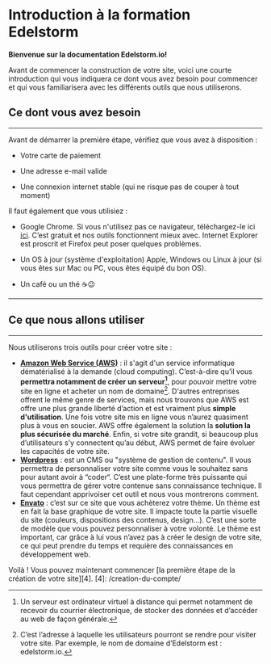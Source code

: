 # Introduction à la formation Edelstorm

**Bienvenue sur la documentation Edelstorm.io!**

Avant de commencer la construction de votre site, voici une courte introduction qui vous indiquera ce dont vous avez besoin pour commencer et qui vous familiarisera avec les différents outils que nous utiliserons.

## Ce dont vous avez besoin

***

Avant de démarrer la première étape, vérifiez que vous avez à disposition :

* Votre carte de paiement

* Une adresse e-mail valide

* Une connexion internet stable (qui ne risque pas de couper à tout moment)

Il faut également que vous utilisiez :

* Google Chrome. Si vous n'utilisez pas ce navigateur, téléchargez-le ici <a href="https://www.google.com/chrome/" target="_blank">ici</a>. C’est gratuit et nos outils fonctionnent mieux avec. Internet Explorer est proscrit et Firefox peut poser quelques problèmes.

* Un OS à jour (système d'exploitation) Apple, Windows ou Linux à jour (si vous êtes sur Mac ou PC, vous êtes équipé du bon OS).

* Un café ou un thé :coffee::wink:

***

## Ce que nous allons utiliser

***

Nous utiliserons trois outils pour créer votre site :

  * <a href="https://aws.amazon.com/fr/" target="_blank">**Amazon Web Service (AWS)**</a> : il s'agit d'un service informatique dématérialisé à la demande (cloud computing).  C’est-à-dire qu’il vous **permettra notamment de créer un serveur[^1]**, pour pouvoir mettre votre site en ligne et acheter un nom de domaine[^2].
   D'autres entreprises offrent le même genre de services, mais nous trouvons que AWS est offre une plus grande liberté d’action et est vraiment plus **simple d'utilisation**. Une fois votre site mis en ligne vous n’aurez quasiment plus à vous en soucier. AWS offre également la solution la **solution la plus sécurisée du marché**. Enfin, si votre site grandit, si beaucoup plus d’utilisateurs s’y connectent qu’au début, AWS permet de faire évoluer les capacités de votre site. 
  * <a href="https://fr.wordpress.org/" target="_blank">**Wordpress**</a> : est un CMS ou "système de gestion de contenu". Il vous permettra de personnaliser votre site comme vous le souhaitez sans pour autant avoir à “coder“. 
   C’est une plate-forme très puissante qui vous permettra de gérer votre contenue sans connaissance technique. Il faut cependant apprivoiser cet outil et nous vous montrerons comment.
  * <a href="https://themeforest.net/" target="_blank">**Envato**</a> : c’est sur ce site que vous achèterez votre thème. Un thème est en fait la base graphique de votre site. Il impacte toute la partie visuelle du site (couleurs, dispositions des contenus, design…). C’est une sorte de modèle que vous pouvez personnaliser à votre volonté. 
   Le thème est important, car grâce à lui vous n’avez pas à créer le design de votre site, ce qui peut prendre du temps et requière des connaissances en développement web.

 [^1]: Un serveur est ordinateur virtuel à distance qui permet notamment de recevoir du courrier électronique, de stocker des données et d’accéder au web de façon générale.
 [^2]: C’est l’adresse à laquelle les utilisateurs pourront se rendre pour visiter votre site. Par exemple, le nom de domaine d’Edelstorm est : edelstorm.io.

Voilà ! Vous pouvez maintenant commencer [la première étape de la création de votre site][4].
[4]: /creation-du-compte/